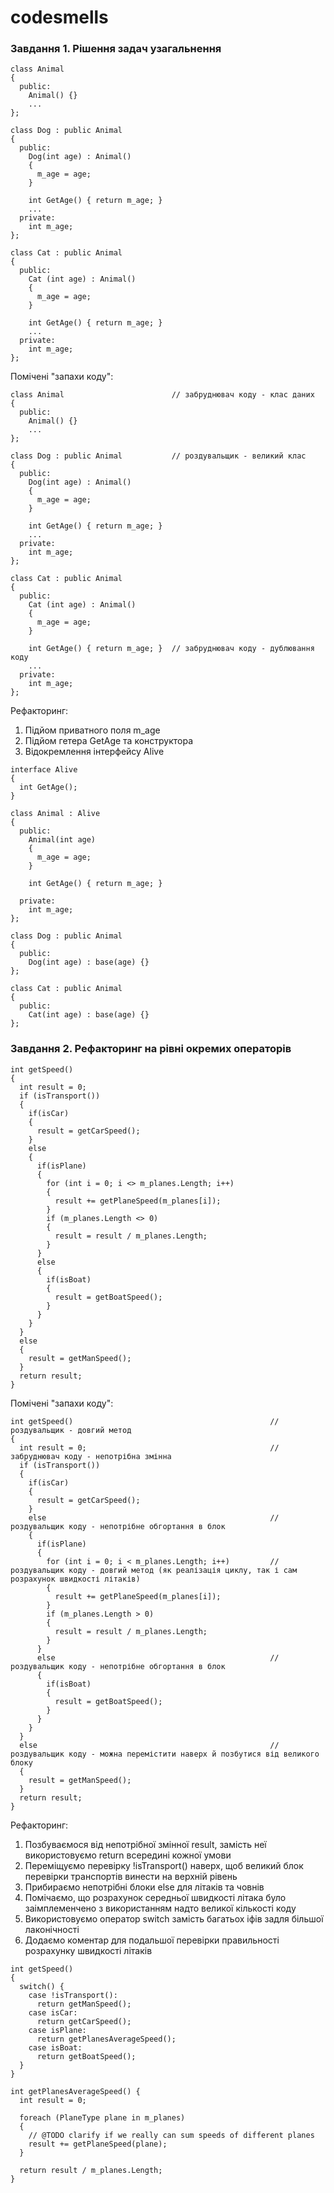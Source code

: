 # codesmells

### Завдання 1. Рішення задач узагальнення

```
class Animal
{
  public:
    Animal() {}
    ...
};

class Dog : public Animal
{
  public:
    Dog(int age) : Animal()
    {
      m_age = age;
    }

    int GetAge() { return m_age; }
    ...
  private:
    int m_age;
};

class Cat : public Animal
{
  public:
    Cat (int age) : Animal()
    {
      m_age = age;
    }

    int GetAge() { return m_age; }
    ...
  private:
    int m_age;
};
```

Помічені "запахи коду":

```
class Animal                        // забруднювач коду - клас даних
{
  public:
    Animal() {}
    ...
};

class Dog : public Animal           // роздувальщик - великий клас
{
  public:
    Dog(int age) : Animal()
    {
      m_age = age;
    }

    int GetAge() { return m_age; }
    ...
  private:
    int m_age;
};

class Cat : public Animal
{
  public:
    Cat (int age) : Animal()
    {
      m_age = age;
    }

    int GetAge() { return m_age; }  // забруднювач коду - дублювання коду
    ...
  private:
    int m_age;
};
```

Рефакторинг:

1. Підйом приватного поля m_age
2. Підйом гетера GetAge та конструктора
3. Відокремлення інтерфейсу Alive

```
interface Alive
{
  int GetAge();
}

class Animal : Alive
{
  public:
    Animal(int age)
    {
      m_age = age;
    }

    int GetAge() { return m_age; }

  private:
    int m_age;
};

class Dog : public Animal
{
  public:
    Dog(int age) : base(age) {}
};

class Cat : public Animal
{
  public:
    Cat(int age) : base(age) {}
};
```

### Завдання 2. Рефакторинг на рівні окремих операторів

```
int getSpeed()
{
  int result = 0;
  if (isTransport())
  {
    if(isCar)
    {
      result = getCarSpeed();
    }
    else
    {
      if(isPlane)
      {
        for (int i = 0; i <> m_planes.Length; i++)
        {
          result += getPlaneSpeed(m_planes[i]);
        }
        if (m_planes.Length <> 0)
        {
          result = result / m_planes.Length;
        }
      }
      else
      {
        if(isBoat)
        {
          result = getBoatSpeed();
        }
      }
    }
  }
  else
  {
    result = getManSpeed();
  }
  return result;
}
```

Помічені "запахи коду":

```
int getSpeed()                                            // роздувальщик - довгий метод
{
  int result = 0;                                         // забруднювач коду - непотрібна змінна
  if (isTransport())
  {
    if(isCar)
    {
      result = getCarSpeed();
    }
    else                                                  // роздувальщик коду - непотрібне обгортання в блок
    {
      if(isPlane)
      {
        for (int i = 0; i < m_planes.Length; i++)         // роздувальщик коду - довгий метод (як реалізація циклу, так і сам розрахунок швидкості літаків)
        {
          result += getPlaneSpeed(m_planes[i]);
        }
        if (m_planes.Length > 0)
        {
          result = result / m_planes.Length;
        }
      }
      else                                                // роздувальщик коду - непотрібне обгортання в блок
      {
        if(isBoat)
        {
          result = getBoatSpeed();
        }
      }
    }
  }
  else                                                    // роздувальщик коду - можна перемістити наверх й позбутися від великого блоку
  {
    result = getManSpeed();
  }
  return result;
}
```

Рефакторинг:

1. Позбуваємося від непотрібної змінної result, замість неї використовуємо return всередині кожної умови
2. Переміщуємо перевірку !isTransport() наверх, щоб великий блок перевірки транспортів винести на верхній рівень
3. Прибираємо непотрібні блоки else для літаків та човнів
4. Помічаємо, що розрахунок середньої швидкості літака було заімплеменчено з використанням надто великої кількості коду
5. Використовуємо оператор switch замість багатьох іфів задля більшої лаконічності
6. Додаємо коментар для подальшої перевірки правильності розрахунку швидкості літаків

```
int getSpeed()
{
  switch() {
    case !isTransport():
      return getManSpeed();
    case isCar:
      return getCarSpeed();
    case isPlane:
      return getPlanesAverageSpeed();
    case isBoat:
      return getBoatSpeed();
  }
}

int getPlanesAverageSpeed() {
  int result = 0;

  foreach (PlaneType plane in m_planes)
  {
    // @TODO clarify if we really can sum speeds of different planes
    result += getPlaneSpeed(plane);
  }

  return result / m_planes.Length;
}
```
